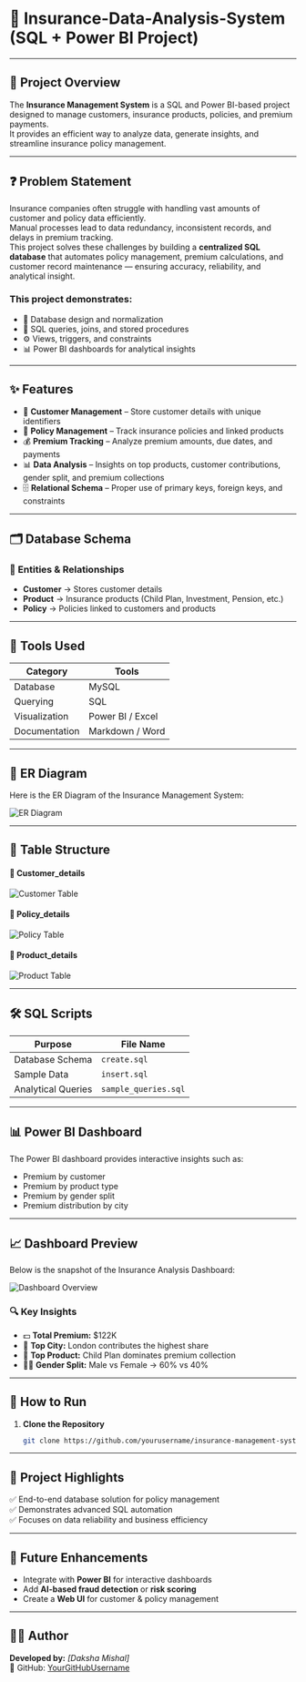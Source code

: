 # 🏦 Insurance-Data-Analysis-System (SQL + Power BI Project)

---

## 📌 Project Overview

The **Insurance Management System** is a SQL and Power BI-based project designed to manage customers, insurance products, policies, and premium payments.  
It provides an efficient way to analyze data, generate insights, and streamline insurance policy management.

---

## ❓ Problem Statement
Insurance companies often struggle with handling vast amounts of customer and policy data efficiently.  
Manual processes lead to data redundancy, inconsistent records, and delays in premium tracking.  
This project solves these challenges by building a **centralized SQL database** that automates policy management, premium calculations, and customer record maintenance — ensuring accuracy, reliability, and analytical insight.


### This project demonstrates:
- 🧩 Database design and normalization  
- 🧮 SQL queries, joins, and stored procedures  
- ⚙️ Views, triggers, and constraints  
- 📊 Power BI dashboards for analytical insights  

---

## ✨ Features

- 👤 **Customer Management** – Store customer details with unique identifiers  
- 📑 **Policy Management** – Track insurance policies and linked products  
- 💰 **Premium Tracking** – Analyze premium amounts, due dates, and payments  
- 📊 **Data Analysis** – Insights on top products, customer contributions, gender split, and premium collections  
- 🗄️ **Relational Schema** – Proper use of primary keys, foreign keys, and constraints  
---

## 🗂️ Database Schema

### 🧱 Entities & Relationships
- **Customer** → Stores customer details  
- **Product** → Insurance products (Child Plan, Investment, Pension, etc.)  
- **Policy** → Policies linked to customers and products  

---
## 🧰 Tools Used
| Category | Tools |
|-----------|--------|
| Database | MySQL |
| Querying | SQL |
| Visualization | Power BI / Excel |
| Documentation | Markdown / Word |

---

## 📌 ER Diagram

Here is the ER Diagram of the Insurance Management System:

![ER Diagram](Images/ER_diagram.png)

---

## 📌 Table Structure

#### 🧾 Customer_details
![Customer Table](Images/Customer_table_structure.png)

#### 🧾 Policy_details
![Policy Table](Images/Policy_table_structure.png)

#### 🧾 Product_details
![Product Table](Images/Product_table_structure.png)

---

## 🛠️ SQL Scripts

| Purpose | File Name |
|----------|------------|
| Database Schema | `create.sql` |
| Sample Data | `insert.sql` |
| Analytical Queries | `sample_queries.sql` |

---

## 📊 Power BI Dashboard

The Power BI dashboard provides interactive insights such as:
- Premium by customer  
- Premium by product type  
- Premium by gender split  
- Premium distribution by city  

---

## 📈 Dashboard Preview

Below is the snapshot of the Insurance Analysis Dashboard:

![Dashboard Overview](powerbi/Dashboard_Overview.png)

### 🔍 Key Insights
- 💵 **Total Premium:** $122K  
- 🌆 **Top City:** London contributes the highest share  
- 🧒 **Top Product:** Child Plan dominates premium collection  
- 👩‍💼 **Gender Split:** Male vs Female → 60% vs 40%  

---

## 🚀 How to Run

1. **Clone the Repository**
   ```bash
   git clone https://github.com/yourusername/insurance-management-system.git
---

## 🚀 Project Highlights
✅ End-to-end database solution for policy management  
✅ Demonstrates advanced SQL automation  
✅ Focuses on data reliability and business efficiency  

---
## 🧠 Future Enhancements
- Integrate with **Power BI** for interactive dashboards  
- Add **AI-based fraud detection** or **risk scoring**  
- Create a **Web UI** for customer & policy management  

---

## 👨‍💻 Author
**Developed by:** *[Daksha Mishal]*  
📍 GitHub: [YourGitHubUsername](https://github.com/YourGitHubUsername)


